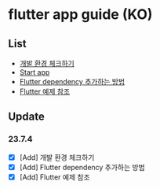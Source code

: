 # flutter app guide (KO)

## List

- [개발 환경 체크하기](./docs/%EA%B0%9C%EB%B0%9C%20%ED%99%98%EA%B2%BD%20%EC%B2%B4%ED%81%AC%ED%95%98%EA%B8%B0.md)
- [Start app](./docs/Start%20app.md)
- [Flutter dependency 추가하는 방법](./docs/Flutter%20dependency%20%EC%B6%94%EA%B0%80%ED%95%98%EB%8A%94%20%EB%B0%A9%EB%B2%95.md)
- [Flutter 예제 참조](./docs/Flutter%20%EC%98%88%EC%A0%9C%20%EC%B0%B8%EC%A1%B0.md)

## Update

### 23.7.4

- [x] [Add] 개발 환경 체크하기
- [x] [Add] Flutter dependency 추가하는 방법
- [x] [Add] Flutter 예제 참조
